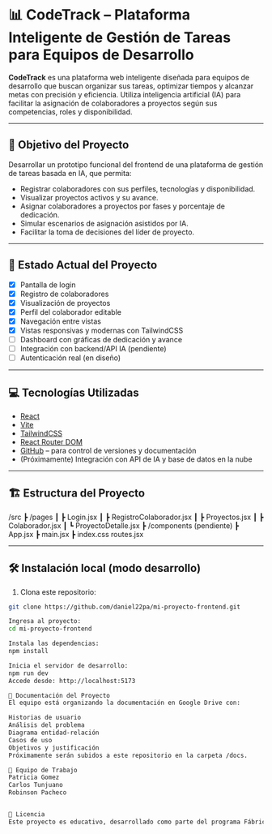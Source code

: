
# 📊 CodeTrack – Plataforma Inteligente de Gestión de Tareas para Equipos de Desarrollo

**CodeTrack** es una plataforma web inteligente diseñada para equipos de desarrollo que buscan organizar sus tareas, optimizar tiempos y alcanzar metas con precisión y eficiencia. Utiliza inteligencia artificial (IA) para facilitar la asignación de colaboradores a proyectos según sus competencias, roles y disponibilidad.

---

## 🚀 Objetivo del Proyecto

Desarrollar un prototipo funcional del frontend de una plataforma de gestión de tareas basada en IA, que permita:

- Registrar colaboradores con sus perfiles, tecnologías y disponibilidad.
- Visualizar proyectos activos y su avance.
- Asignar colaboradores a proyectos por fases y porcentaje de dedicación.
- Simular escenarios de asignación asistidos por IA.
- Facilitar la toma de decisiones del líder de proyecto.

---

## 🧪 Estado Actual del Proyecto

- [x] Pantalla de login
- [x] Registro de colaboradores
- [x] Visualización de proyectos
- [x] Perfil del colaborador editable
- [x] Navegación entre vistas
- [x] Vistas responsivas y modernas con TailwindCSS
- [ ] Dashboard con gráficas de dedicación y avance
- [ ] Integración con backend/API IA (pendiente)
- [ ] Autenticación real (en diseño)

---

## 💻 Tecnologías Utilizadas

- [React](https://react.dev/)
- [Vite](https://vitejs.dev/)
- [TailwindCSS](https://tailwindcss.com/)
- [React Router DOM](https://reactrouter.com/en/main)
- [GitHub](https://github.com/) – para control de versiones y documentación
- (Próximamente) Integración con API de IA y base de datos en la nube

---

## 🏗️ Estructura del Proyecto

/src
┣ /pages
┃ ┣ Login.jsx
┃ ┣ RegistroColaborador.jsx
┃ ┣ Proyectos.jsx
┃ ┣ Colaborador.jsx
┃ ┗ ProyectoDetalle.jsx
┣ /components (pendiente)
┣ App.jsx
┣ main.jsx
┣ index.css
routes.jsx

---

## 🛠️ Instalación local (modo desarrollo)

1. Clona este repositorio:
```bash
git clone https://github.com/daniel22pa/mi-proyecto-frontend.git

Ingresa al proyecto:
cd mi-proyecto-frontend

Instala las dependencias:
npm install

Inicia el servidor de desarrollo:
npm run dev
Accede desde: http://localhost:5173

📂 Documentación del Proyecto
El equipo está organizando la documentación en Google Drive con:

Historias de usuario
Análisis del problema
Diagrama entidad-relación
Casos de uso
Objetivos y justificación
Próximamente serán subidos a este repositorio en la carpeta /docs.

👥 Equipo de Trabajo
Patricia Gomez
Carlos Tunjuano
Robinson Pacheco


📌 Licencia
Este proyecto es educativo, desarrollado como parte del programa Fábrica de Desarrolladores – Nivel Intermedio. Puede ser modificado para propósitos académicos o de demostración.